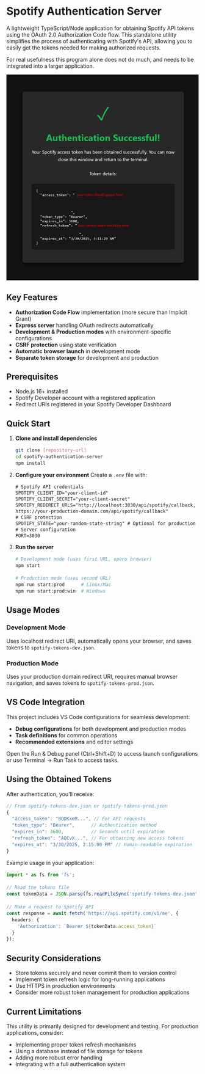 # Spotify Authentication Server

A lightweight TypeScript/Node application for obtaining Spotify API tokens using the OAuth 2.0 Authorization Code flow. This standalone utility simplifies the process of authenticating with Spotify's API, allowing you to easily get the tokens needed for making authorized requests.

For real usefulness this program alone does not do much, and needs to be integrated into a larger application.

<div align="center">

![Spotify Success](.github/resources/images/spotify_success.png)

</div>

## Key Features

- **Authorization Code Flow** implementation (more secure than Implicit Grant)
- **Express server** handling OAuth redirects automatically
- **Development & Production modes** with environment-specific configurations
- **CSRF protection** using state verification
- **Automatic browser launch** in development mode
- **Separate token storage** for development and production

## Prerequisites

- Node.js 16+ installed
- Spotify Developer account with a registered application
- Redirect URIs registered in your Spotify Developer Dashboard

## Quick Start

1. **Clone and install dependencies**

   ```bash
   git clone [repository-url]
   cd spotify-authentication-server
   npm install
   ```

2. **Configure your environment**
   Create a `.env` file with:

   ```environment
   # Spotify API credentials
   SPOTIFY_CLIENT_ID="your-client-id"
   SPOTIFY_CLIENT_SECRET="your-client-secret"
   SPOTIFY_REDIRECT_URLS="http://localhost:3030/api/spotify/callback, https://your-production-domain.com/api/spotify/callback"
   # CSRF protection
   SPOTIFY_STATE="your-random-state-string" # Optional for production
   # Server configuration
   PORT=3030
   ```

3. **Run the server**

   ```bash
   # Development mode (uses first URL, opens browser)
   npm start
   
   # Production mode (uses second URL)
   npm run start:prod      # Linux/Mac
   npm run start:prod:win  # Windows
   ```

## Usage Modes

### Development Mode

Uses localhost redirect URI, automatically opens your browser, and saves tokens to `spotify-tokens-dev.json`.

### Production Mode

Uses your production domain redirect URI, requires manual browser navigation, and saves tokens to `spotify-tokens-prod.json`.

## VS Code Integration

This project includes VS Code configurations for seamless development:

- **Debug configurations** for both development and production modes
- **Task definitions** for common operations
- **Recommended extensions** and editor settings

Open the Run & Debug panel (Ctrl+Shift+D) to access launch configurations or use Terminal → Run Task to access tasks.

## Using the Obtained Tokens

After authentication, you'll receive:

```typescript
// From spotify-tokens-dev.json or spotify-tokens-prod.json
{
  "access_token": "BQDKxeM...", // For API requests
  "token_type": "Bearer",      // Authentication method
  "expires_in": 3600,          // Seconds until expiration
  "refresh_token": "AQCvX...", // For obtaining new access tokens
  "expires_at": "3/30/2025, 2:15:00 PM" // Human-readable expiration
}
```

Example usage in your application:

```typescript
import * as fs from 'fs';

// Read the tokens file
const tokenData = JSON.parse(fs.readFileSync('spotify-tokens-dev.json', 'utf8'));

// Make a request to Spotify API
const response = await fetch('https://api.spotify.com/v1/me', {
  headers: {
    'Authorization': `Bearer ${tokenData.access_token}`
  }
});
```

## Security Considerations

- Store tokens securely and never commit them to version control
- Implement token refresh logic for long-running applications
- Use HTTPS in production environments
- Consider more robust token management for production applications

## Current Limitations

This utility is primarily designed for development and testing. For production applications, consider:

- Implementing proper token refresh mechanisms
- Using a database instead of file storage for tokens
- Adding more robust error handling
- Integrating with a full authentication system
